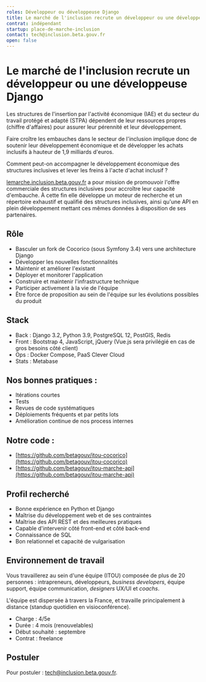 ```yaml
---
roles: Développeur ou développeuse Django
title: Le marché de l'inclusion recrute un développeur ou une développeuse Django
contrat: indépendant
startup: place-de-marche-inclusion
contact: tech@inclusion.beta.gouv.fr
open: false
---
```


# Le marché de l'inclusion recrute un développeur ou une développeuse Django

Les structures de l'insertion par l'activité économique (IAE) et du secteur du travail protégé et adapté (STPA) dépendent de leur ressources propres (chiffre d'affaires) pour assurer leur pérennité et leur développement.

Faire croître les embauches dans le secteur de l'inclusion implique donc de soutenir leur développement économique et de développer les achats inclusifs à hauteur de 1,9 milliards d'euros.

Comment peut-on accompagner le développement économique des structures inclusives et lever les freins à l'acte d'achat inclusif ?

[lemarche.inclusion.beta.gouv.fr](https://lemarche.inclusion.beta.gouv.fr/fr/) a pour mission de promouvoir l'offre commerciale des structures inclusives pour accroître leur capacité d'embauche. À cette fin elle développe un moteur de recherche et un répertoire exhaustif et qualifié des structures inclusives, ainsi qu'une API en plein développement mettant ces mêmes données à disposition de ses partenaires.

## Rôle

- Basculer un fork de Cocorico (sous Symfony 3.4) vers une architecture Django
- Développer les nouvelles fonctionnalités
- Maintenir et améliorer l'existant
- Déployer et monitorer l'application
- Construire et maintenir l'infrastructure technique
- Participer activement à la vie de l'équipe
- Être force de proposition au sein de l'équipe sur les évolutions possibles du produit

## Stack

- Back : Django 3.2, Python 3.9, PostgreSQL 12, PostGIS, Redis
- Front : Bootstrap 4, JavaScript, jQuery (Vue.js sera privilégié en cas de gros besoins côté client)
- Ops : Docker Compose, PaaS Clever Cloud
- Stats : Metabase

## Nos bonnes pratiques :

- Itérations courtes
- Tests
- Revues de code systématiques
- Déploiements fréquents et par petits lots
- Amélioration continue de nos process internes

## Notre code :

- [https://github.com/betagouv/itou-cocorico](https://github.com/betagouv/itou-cocorico)
- [https://github.com/betagouv/itou-marche-api](https://github.com/betagouv/itou-marche-api)

## Profil recherché

- Bonne expérience en Python et Django
- Maîtrise du développement web et de ses contraintes
- Maîtrise des API REST et des meilleures pratiques
- Capable d'intervenir côté front-end et côté back-end
- Connaissance de SQL
- Bon relationnel et capacité de vulgarisation

## Environnement de travail

Vous travaillerez au sein d'une équipe (ITOU) composée de plus de 20 personnes : intrapreneurs, développeurs, *business developers*, équipe support, équipe communication, *designers* UX/UI et *coachs*.

L'équipe est dispersée à travers la France, et travaille principalement à distance (standup quotidien en visioconférence).

- Charge : 4/5e
- Durée : 4 mois (renouvelables)
- Début souhaité : septembre
- Contrat : freelance

## Postuler

Pour postuler : [tech@inclusion.beta.gouv.fr](mailto:tech@inclusion.beta.gouv.fr).
